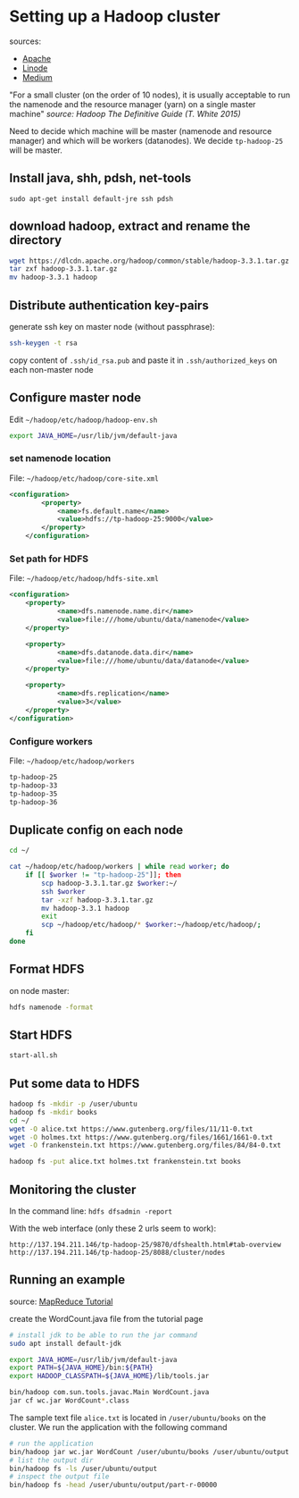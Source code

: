 # Setting up a Hadoop cluster
sources:
- [Apache](https://hadoop.apache.org/docs/stable/hadoop-project-dist/hadoop-common/ClusterSetup.html)
- [Linode](https://www.linode.com/docs/guides/how-to-install-and-set-up-hadoop-cluster/)
- [Medium](https://medium.com/@jootorres_11979/how-to-set-up-a-hadoop-3-2-1-multi-node-cluster-on-ubuntu-18-04-2-nodes-567ca44a3b12)


"For a small cluster (on the order of 10 nodes), it is usually acceptable to run the namenode and the resource manager (yarn) on a single master machine" *source: Hadoop The Definitive Guide (T. White 2015)*


Need to decide which machine will be master (namenode and resource manager) and which will be workers (datanodes).
We decide `tp-hadoop-25` will be master.


## Install java, shh, pdsh, net-tools
`sudo apt-get install default-jre ssh pdsh `


## download hadoop, extract and rename the directory

```bash
wget https://dlcdn.apache.org/hadoop/common/stable/hadoop-3.3.1.tar.gz
tar zxf hadoop-3.3.1.tar.gz
mv hadoop-3.3.1 hadoop
```

## Distribute authentication key-pairs
generate ssh key on master node (without passphrase):

```bash
ssh-keygen -t rsa
```

copy content of `.ssh/id_rsa.pub` and paste it in `.ssh/authorized_keys` on each non-master node


## Configure master node
Edit `~/hadoop/etc/hadoop/hadoop-env.sh`
```bash
export JAVA_HOME=/usr/lib/jvm/default-java
```

### set namenode location
File: `~/hadoop/etc/hadoop/core-site.xml`
```xml
<configuration>
        <property>
            <name>fs.default.name</name>
            <value>hdfs://tp-hadoop-25:9000</value>
        </property>
    </configuration>
```

### Set path for HDFS
File: `~/hadoop/etc/hadoop/hdfs-site.xml`
```xml
<configuration>
    <property>
            <name>dfs.namenode.name.dir</name>
            <value>file:///home/ubuntu/data/namenode</value>
    </property>

    <property>
            <name>dfs.datanode.data.dir</name>
            <value>file:///home/ubuntu/data/datanode</value>
    </property>

    <property>
            <name>dfs.replication</name>
            <value>3</value>
    </property>
</configuration>
```

### Configure workers
File: `~/hadoop/etc/hadoop/workers`
```bash
tp-hadoop-25
tp-hadoop-33
tp-hadoop-35
tp-hadoop-36
```

## Duplicate config on each node
```bash
cd ~/

cat ~/hadoop/etc/hadoop/workers | while read worker; do
    if [[ $worker != "tp-hadoop-25"]]; then
        scp hadoop-3.3.1.tar.gz $worker:~/
        ssh $worker
        tar -xzf hadoop-3.3.1.tar.gz
        mv hadoop-3.3.1 hadoop
        exit
        scp ~/hadoop/etc/hadoop/* $worker:~/hadoop/etc/hadoop/;
    fi
done
```

## Format HDFS
on node master:
```bash
hdfs namenode -format
```

## Start HDFS
```bash
start-all.sh
```

## Put some data to HDFS
```bash
hadoop fs -mkdir -p /user/ubuntu
hadoop fs -mkdir books
cd ~/
wget -O alice.txt https://www.gutenberg.org/files/11/11-0.txt
wget -O holmes.txt https://www.gutenberg.org/files/1661/1661-0.txt
wget -O frankenstein.txt https://www.gutenberg.org/files/84/84-0.txt

hadoop fs -put alice.txt holmes.txt frankenstein.txt books
```

## Monitoring the cluster
In the command line: `hdfs dfsadmin -report`


With the web interface (only these 2 urls seem to work):
```
http://137.194.211.146/tp-hadoop-25/9870/dfshealth.html#tab-overview
http://137.194.211.146/tp-hadoop-25/8088/cluster/nodes
```


## Running an example

source: [MapReduce Tutorial](https://hadoop.apache.org/docs/stable/hadoop-mapreduce-client/hadoop-mapreduce-client-core/MapReduceTutorial.html)

create the WordCount.java file from the tutorial page

```bash
# install jdk to be able to run the jar command
sudo apt install default-jdk

export JAVA_HOME=/usr/lib/jvm/default-java
export PATH=${JAVA_HOME}/bin:${PATH}
export HADOOP_CLASSPATH=${JAVA_HOME}/lib/tools.jar

bin/hadoop com.sun.tools.javac.Main WordCount.java
jar cf wc.jar WordCount*.class
```

The sample text file `alice.txt` is located in `/user/ubuntu/books` on the cluster.
We run the application with the following command

```bash
# run the application
bin/hadoop jar wc.jar WordCount /user/ubuntu/books /user/ubuntu/output
# list the output dir
bin/hadoop fs -ls /user/ubuntu/output
# inspect the output file
bin/hadoop fs -head /user/ubuntu/output/part-r-00000
```

